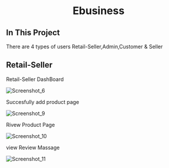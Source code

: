 <h1 align="center">
Ebusiness
</h1>

## In This Project

There are 4 types of users Retail-Seller,Admin,Customer & Seller

## Retail-Seller 

Retail-Seller DashBoard

![Screenshot_6](https://user-images.githubusercontent.com/60029434/103486361-75ae9980-4e27-11eb-87ce-49b75f2d69c2.jpg)

Succesfully add product page

![Screenshot_9](https://user-images.githubusercontent.com/60029434/103486457-49dfe380-4e28-11eb-8eeb-b0500f7c24cc.jpg)

Rivew Product Page

![Screenshot_10](https://user-images.githubusercontent.com/60029434/103557473-77d32f80-4edd-11eb-8be2-304cf0ffd808.jpg)

view Review Massage

![Screenshot_11](https://user-images.githubusercontent.com/60029434/103557881-0778de00-4ede-11eb-8fa3-ebdf536b5208.jpg)

